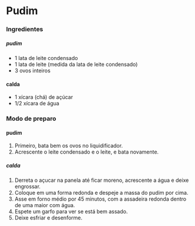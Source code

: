 # Pudim

### Ingredientes

##### pudim

- 1 lata de leite condensado
- 1 lata de leite (medida da lata de leite condensado)
- 3 ovos inteiros

#### calda

- 1 xícara (chá) de açúcar
- 1/2 xícara de água



### Modo de preparo


#### pudim

1.  Primeiro, bata bem os ovos no liquidificador.
2.  Acrescente o leite condensado e o leite, e bata novamente.

##### calda

1.  Derreta o açucar na panela até ficar moreno, acrescente a água e deixe engrossar.
2.  Coloque em uma forma redonda e despeje a massa do pudim por cima.
3.  Asse em forno médio por 45 minutos, com a assadeira redonda dentro de uma maior com água.
4.  Espete um garfo para ver se está bem assado.
5.  Deixe esfriar e desenforme.